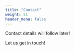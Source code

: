 ```yaml
---
title: "Contact"
weight: 51
header_menu: false
---
```


Contact details will follow later!
<!-- {{<icon class="fa fa-envelope">}}&nbsp;[mail@janedoe.com](mailto:your-email@your-domain.com) -->

<!-- {{<icon class="fa fa-phone">}}&nbsp;[+49 1111 555555](tel:+491111555555) -->

Let us get in touch!
